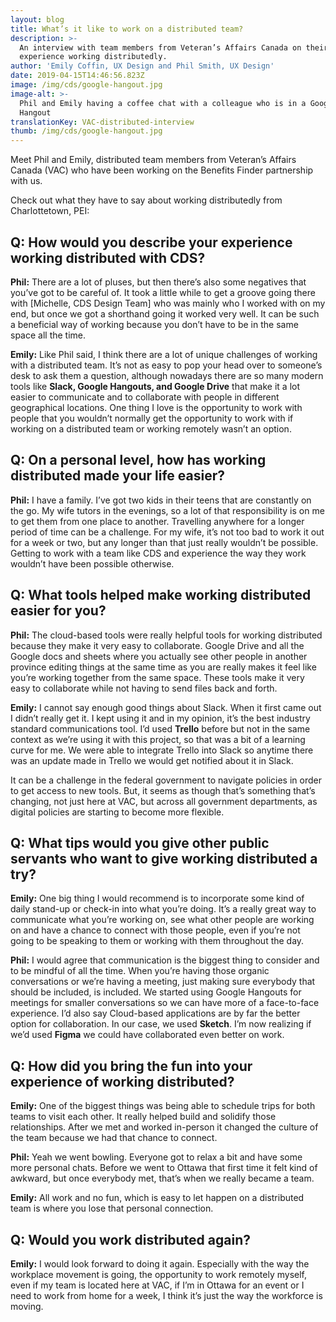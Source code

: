 ```yaml
---
layout: blog
title: What’s it like to work on a distributed team?
description: >-
  An interview with team members from Veteran’s Affairs Canada on their
  experience working distributedly. 
author: 'Emily Coffin, UX Design and Phil Smith, UX Design'
date: 2019-04-15T14:46:56.823Z
image: /img/cds/google-hangout.jpg
image-alt: >-
  Phil and Emily having a coffee chat with a colleague who is in a Google
  Hangout
translationKey: VAC-distributed-interview
thumb: /img/cds/google-hangout.jpg
---
```

Meet Phil and Emily, distributed team members from Veteran’s Affairs Canada (VAC) who have been working on the Benefits Finder partnership with us. 

Check out what they have to say about working distributedly from Charlottetown, PEI: 

## Q: How would you describe your experience working distributed with CDS?

**Phil:** There are a lot of pluses, but then there’s also some negatives that you’ve got to be careful of. It took a little while to get a groove going there with [Michelle, CDS Design Team] who was mainly who I worked with on my end, but once we got a shorthand going it worked very well. It can be such a beneficial way of working because you don’t have to be in the same space all the time. 

**Emily:** Like Phil said, I think there are a lot of unique challenges of working with a distributed team. It’s not as easy to pop your head over to someone’s desk to ask them a question, although nowadays there are so many modern tools like **Slack, Google Hangouts, and Google Drive** that make it a lot easier to communicate and to collaborate with people in different geographical locations. One thing I love is the opportunity to work with people that you wouldn’t normally get the opportunity to work with if working on a distributed team or working remotely wasn’t an option. 

## Q: On a personal level, how has working distributed made your life easier?

**Phil:** I have a family. I’ve got two kids in their teens that are constantly on the go. My wife tutors in the evenings, so a lot of that responsibility is on me to get them from one place to another. Travelling anywhere for a longer period of time can be a challenge. For my wife, it’s not too bad to work it out for a week or two, but any longer than that just really wouldn’t be possible. Getting to work with a team like CDS and experience the way they work wouldn’t have been possible otherwise.

## Q: What tools helped make working distributed easier for you?

**Phil:** The cloud-based tools were really helpful tools for working distributed because they make it very easy to collaborate. Google Drive and all the Google docs and sheets where you actually see other people in another province editing things at the same time as you are really makes it feel like you’re working together from the same space. These tools make it very easy to collaborate while not having to send files back and forth. 

**Emily:** I cannot say enough good things about Slack. When it first came out I didn’t really get it. I kept using it and in my opinion, it’s the best industry standard communications tool. I’d used **Trello** before but not in the same context as we’re using it with this project, so that was a bit of a learning curve for me. We were able to integrate Trello into Slack so anytime there was an update made in Trello we would get notified about it in Slack. 

It can be a challenge in the federal government to navigate policies in order to get access to new tools. But, it seems as though that’s something that’s changing, not just here at VAC, but across all government departments, as digital policies are starting to become more flexible.

## Q: What tips would you give other public servants who want to give working distributed a try?

**Emily:** One big thing I would recommend is to incorporate some kind of daily stand-up or check-in into what you’re doing. It’s a really great way to communicate what you’re working on, see what other people are working on and have a chance to connect with those people, even if you’re not going to be speaking to them or working with them throughout the day. 

**Phil:** I would agree that communication is the biggest thing to consider and to be mindful of all the time. When you’re having those organic conversations or we’re having a meeting, just making sure everybody that should be included, is included. We started using Google Hangouts for meetings for smaller conversations so we can have more of a face-to-face experience. I’d also say Cloud-based applications are by far the better option for collaboration. In our case, we used **Sketch**. I’m now realizing if we’d used **Figma** we could have collaborated even better on work. 

## Q: How did you bring the fun into your experience of working distributed?

**Emily:** One of the biggest things was being able to schedule trips for both teams to visit each other. It really helped build and solidify those relationships. After we met and worked in-person it changed the culture of the team because we had that chance to connect. 

**Phil:** Yeah we went bowling. Everyone got to relax a bit and have some more personal chats. Before we went to Ottawa that first time it felt kind of awkward, but once everybody met, that’s when we really became a team.

**Emily:** All work and no fun, which is easy to let happen on a distributed team is where you lose that personal connection. 

## Q: Would you work distributed again?

**Emily:** I would look forward to doing it again. Especially with the way the workplace movement is going, the opportunity to work remotely myself, even if my team is located here at VAC, if I’m in Ottawa for an event or I need to work from home for a week, I think it’s just the way the workforce is moving. 
